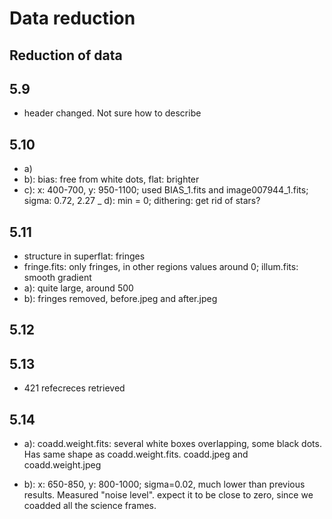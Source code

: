 # Data reduction

## Reduction of data

## 5.9

- header changed. Not sure how to describe

## 5.10

- a)
- b): bias: free from white dots, flat: brighter
- c): x: 400-700, y: 950-1100; used BIAS_1.fits and image007944_1.fits; sigma: 0.72, 2.27
_ d): min = 0; dithering: get rid of stars?

## 5.11

- structure in superflat: fringes
- fringe.fits: only fringes, in other regions values around 0;  illum.fits: smooth gradient
- a): quite large, around 500
- b): fringes removed, before.jpeg and after.jpeg

## 5.12

## 5.13

- 421 refecreces retrieved

## 5.14

- a): coadd.weight.fits: several white boxes overlapping, some black dots. Has same shape as coadd.weight.fits. coadd.jpeg and coadd.weight.jpeg

- b): x: 650-850, y: 800-1000; sigma=0.02, much lower than previous results. Measured "noise level". expect it to be close to zero, since we coadded all the science frames.

